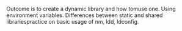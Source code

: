 Outcome is to create a dynamic library and how tomuse one.
Using environment variables.
Differences between static and shared librariespractice on basic usage of nm, ldd, ldconfig.
